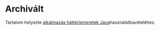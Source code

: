 <properties 
    pageTitle="archivált" 
    description="archivált tartalmat" 
    services="application-insights" 
    documentationCenter=""
    authors="alancameronwills" 
    manager="douge"/>

<tags 
    ms.service="application-insights" 
    ms.workload="tbd" 
    ms.tgt_pltfrm="ibiza" 
    ms.devlang="na" 
    ms.topic="article" 
    ms.date="03/01/2016" 
    ms.author="awills"/>
 
# <a name="archived"></a>Archivált

Tartalom helyezte [alkalmazás háttérismeretek Java](app-insights-java-get-started.md)használatbavételéhez.
 